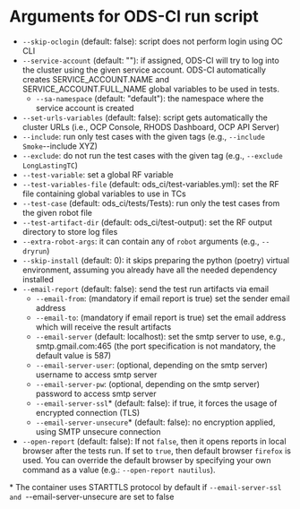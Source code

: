 # Arguments for ODS-CI run script
* ```--skip-oclogin``` (default: false): script does not perform login using OC CLI
* ```--service-account``` (default: ""): if assigned, ODS-CI will try to log into the cluster using the given service account.
            ODS-CI automatically creates SERVICE_ACCOUNT.NAME and SERVICE_ACCOUNT.FULL_NAME global variables to be used in tests.
    * ```--sa-namespace``` (default: "default"): the namespace where the service account is created
* ```--set-urls-variables``` (default: false): script gets automatically the cluster URLs (i.e., OCP Console, RHODS Dashboard, OCP API Server)
* ```--include```: run only test cases with the given tags (e.g., ```--include Smoke```--include XYZ)
* ```--exclude```: do not run the test cases with the given tag (e.g., ```--exclude LongLastingTC```)
* ```--test-variable```: set a global RF variable
* ```--test-variables-file``` (default: ods_ci/test-variables.yml): set the RF file containing global variables to use in TCs
* ```--test-case``` (default: ods_ci/tests/Tests): run only the test cases from the given robot file
* ```--test-artifact-dir``` (default: ods_ci/test-output): set the RF output directory to store log files
* ```--extra-robot-args```: it can contain any of ```robot``` arguments (e.g., ```--dryrun```)
* ```--skip-install``` (default: 0): it skips preparing the python (poetry) virtual environment, assuming you already have all the needed dependency installed
* ```--email-report``` (default: false): send the test run artifacts via email
    * ```--email-from```: (mandatory if email report is true) set the sender email address
    * ```--email-to```: (mandatory if email report is true) set the email address which will receive the result artifacts
    * ```--email-server``` (default: localhost): set the smtp server to use, e.g., smtp.gmail.com:465 (the port specification is not mandatory, the default value is 587)
    * ```--email-server-user```: (optional, depending on the smtp server) username to access smtp server
    * ```--email-server-pw```: (optional, depending on the smtp server) password to access smtp server
    * ```--email-server-ssl```* (default: false): if true, it forces the usage of encrypted connection (TLS)
    * ```--email-server-unsecure```* (default: false): no encryption applied, using SMTP unsecure connection
* ```--open-report``` (default: false): If not `false`, then it opens reports in local browser after the tests run. If set to `true`, then default browser `firefox` is used. You can override the default browser by specifying your own command as a value (e.g.: `--open-report nautilus`).

\* The container uses STARTTLS protocol by default if ```--email-server-ssl and ```--email-server-unsecure are set to false